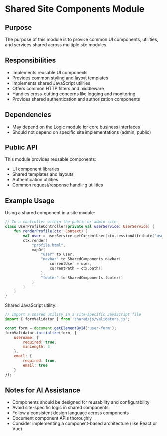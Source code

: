 # Shared Site Components Module

## Purpose
The purpose of this module is to provide common UI components, utilities, and services shared across multiple site modules.

## Responsibilities
- Implements reusable UI components
- Provides common styling and layout templates
- Implements shared JavaScript utilities
- Offers common HTTP filters and middleware
- Handles cross-cutting concerns like logging and monitoring
- Provides shared authentication and authorization components

## Dependencies
- May depend on the Logic module for core business interfaces
- Should not depend on specific site implementations (admin, public)

## Public API
This module provides reusable components:
- UI component libraries
- Shared templates and layouts
- Authentication utilities
- Common request/response handling utilities

## Example Usage
Using a shared component in a site module:
```kotlin
// In a controller within the public or admin site
class UserProfileController(private val userService: UserService) {
    fun renderProfile(ctx: Context) {
        val user = userService.getCurrentUser(ctx.sessionAttribute("userId"))
        ctx.render(
            "profile.html",
            mapOf(
                "user" to user,
                "navbar" to SharedComponents.navbar(
                    currentUser = user,
                    currentPath = ctx.path()
                ),
                "footer" to SharedComponents.footer()
            )
        )
    }
}
```

Shared JavaScript utility:
```javascript
// Import a shared utility in a site-specific JavaScript file
import { formValidator } from 'shared/js/validators.js';

const form = document.getElementById('user-form');
formValidator.initialize(form, {
    username: {
        required: true,
        minLength: 3
    },
    email: {
        required: true,
        email: true
    }
});
```

## Notes for AI Assistance
- Components should be designed for reusability and configurability
- Avoid site-specific logic in shared components
- Follow a consistent design language across components
- Document component APIs thoroughly
- Consider implementing a component-based architecture (like React or Vue)
